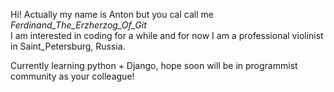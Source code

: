 Hi!
Actually my name is Anton but you cal call me *Ferdinand_The_Erzherzog_Of_Git*<br>
I am interested in coding for a while and for now I am a professional violinist in Saint_Petersburg, Russia.<br>

Currently learning python + Django, hope soon will be in programmist community as your colleague!
